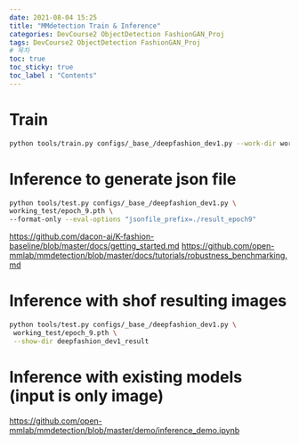 ```yaml
---
date: 2021-08-04 15:25
title: "MMdetection Train & Inference"
categories: DevCourse2 ObjectDetection FashionGAN_Proj
tags: DevCourse2 ObjectDetection FashionGAN_Proj
# 목차
toc: true  
toc_sticky: true 
toc_label : "Contents"
---
```


# Train

```sh
python tools/train.py configs/_base_/deepfashion_dev1.py --work-dir working_test
```


# Inference to generate json file
```sh
python tools/test.py configs/_base_/deepfashion_dev1.py \ 
working_test/epoch_9.pth \
--format-only --eval-options "jsonfile_prefix=./result_epoch9"
```
<https://github.com/dacon-ai/K-fashion-baseline/blob/master/docs/getting_started.md>
<https://github.com/open-mmlab/mmdetection/blob/master/docs/tutorials/robustness_benchmarking.md>  


# Inference with shof resulting images

```sh
python tools/test.py configs/_base_/deepfashion_dev1.py \
 working_test/epoch_9.pth \
 --show-dir deepfashion_dev1_result
```

# Inference with existing models (input is only image)
<script src="https://gist.github.com/marquis08/3a471fbe96387e0fc114be00487d8b02.js"></script>

<https://github.com/open-mmlab/mmdetection/blob/master/demo/inference_demo.ipynb>